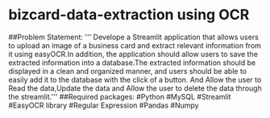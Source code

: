 # bizcard-data-extraction using OCR
##Problem Statement:
     ''' Develope a Streamlit application that allows users to upload an image of a business card and extract relevant information from it using
easyOCR.In addition, the application should allow users to save the extracted information into a database.The extracted information should
be displayed in a clean and organized manner, and users should be able to easily add it to the database with the click of a button. And Allow the user to Read the data,Update the data and Allow the user to delete the data through the streamlit.'''
##Required packages:
      #Python
      #MySQL
      #Streamlit
      #EasyOCR library
      #Regular Expression
      #Pandas
      #Numpy
